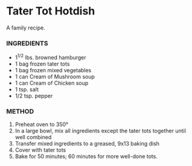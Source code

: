 # Tater Tot Hotdish

A family recipe.

### INGREDIENTS

* 1<sup>1/2</sup> lbs. browned hamburger
* 1 bag frozen tater tots
* 1 bag frozen mixed vegetables
* 1 can Cream of Mushroom soup
* 1 can Cream of Chicken soup
* 1 tsp. salt
* 1/2 tsp. pepper

### METHOD

1. Preheat oven to 350&deg; 
2. In a large bowl, mix all ingredients except the tater tots together until well combined
3. Transfer mixed ingredients to a greased, 9x13 baking dish
4. Cover with tater tots
5. Bake for 50 minutes; 60 minutes for more well-done tots.
